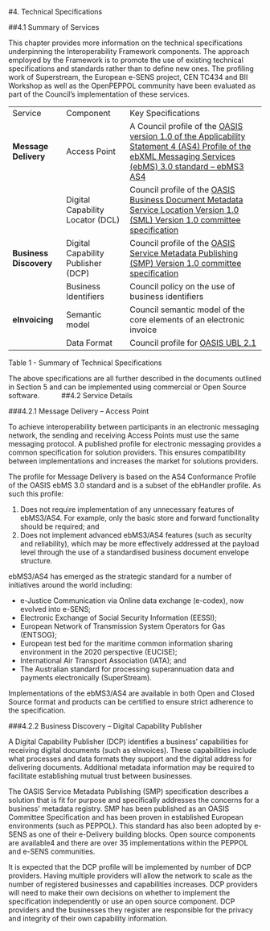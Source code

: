 #4. Technical Specifications 

##4.1 Summary of Services 

This chapter provides more information on the technical specifications underpinning the Interoperability Framework components. The approach employed by the Framework is to promote the use of existing technical specifications and standards rather than to define new ones. The profiling work of Superstream, the European e-SENS project, CEN TC434 and BII Workshop as well as the OpenPEPPOL community have been evaluated as part of the Council’s implementation of these services. 

| | | |
| --- |------- |--------------- |
| Service |Component |Key Specifications |
**Message Delivery** | Access Point | A Council profile of the [OASIS version 1.0 of the Applicability Statement 4 (AS4) Profile of the ebXML Messaging Services (ebMS) 3.0 standard – ebMS3 AS4](http://docs.oasis-open.org/ebxml-msg/ebms/v3.0/profiles/AS4-profile/v1.0/os/AS4-profile-v1.0-os.html)|
                    | Digital Capability Locator (DCL) | Council profile of the [OASIS Business Document Metadata Service Location Version 1.0 (SML) Version 1.0 committee specification](http://docs.oasis-open.org/bdxr/BDX-Location/v1.0/cs01/BDX-Location-v1.0-cs01.html)| 
**Business Discovery** |Digital Capability Publisher (DCP)| Council profile of the [OASIS Service Metadata Publishing (SMP) Version 1.0 committee specification](http://docs.oasis-open.org/bdxr/bdx-smp/v1.0/cs01/bdx-smp-v1.0-cs01.html) |
                      | Business Identifiers| Council policy on the use of business identifiers |                    
**eInvoicing** | Semantic model | Council semantic model of the core elements of an electronic invoice  |     
               | Data Format | Council profile for [OASIS UBL 2.1](http://docs.oasis-open.org/ubl/os-UBL-2.1/UBL-2.1.html) |     
Table 1 - Summary of Technical Specifications 

The above specifications are all further described in the documents outlined in Section 5 and can be implemented using commercial or Open Source software. 
          
##4.2 Service Details 

###4.2.1 Message Delivery – Access Point 

To achieve interoperability between participants in an electronic messaging network, the sending and receiving Access Points must use the same messaging protocol. A published profile for electronic messaging provides a common specification for solution providers. This ensures compatibility between implementations and increases the market for solutions providers. 

The profile for Message Delivery is based on the AS4 Conformance Profile of the OASIS ebMS 3.0 standard and is a subset of the ebHandler profile. As such this profile: 
 1. Does not require implementation of any unnecessary features of ebMS3/AS4. For example, only the basic store and forward                 functionality should be required; and 
 2. Does not implement advanced ebMS3/AS4 features (such as security and reliability), which may be more effectively addressed at the 
    payload level through the use of a standardised business document envelope structure. 

ebMS3/AS4 has emerged as the strategic standard for a number of initiatives around the world including: 
 - e-Justice Communication via Online data exchange (e-codex), now evolved into e-SENS; 
 - Electronic Exchange of Social Security Information (EESSI); 
 - European Network of Transmission System Operators for Gas (ENTSOG); 
 - European test bed for the maritime common information sharing environment in the 2020 perspective (EUCISE); 
 - International Air Transport Association (IATA); and 
 - The Australian standard for processing superannuation data and payments electronically (SuperStream). 
 
Implementations of the ebMS3/AS4 are available in both Open and Closed Source format and products can be certified to ensure strict adherence to the specification.

###4.2.2 Business Discovery – Digital Capability Publisher 

A Digital Capability Publisher (DCP) identifies a business’ capabilities for receiving digital documents (such as eInvoices). These capabilities include what processes and data formats they support and the digital address for delivering documents. Additional metadata information may be required to facilitate establishing mutual trust between businesses. 

The OASIS Service Metadata Publishing (SMP) specification describes a solution that is fit for purpose and specifically addresses the concerns for a business' metadata registry. SMP has been published as an OASIS Committee Specification and has been proven in established European environments (such as PEPPOL). This standard has also been adopted by e-SENS as one of their e-Delivery building blocks. Open source components are available4 and there are over 35 implementations within the PEPPOL and e-SENS communities. 

It is expected that the DCP profile will be implemented by number of DCP providers. Having multiple providers will allow the network to scale as the number of registered businesses and capabilities increases. DCP providers will need to make their own decisions on whether to implement the specification independently or use an open source component. DCP providers and the businesses they register are responsible for the privacy and integrity of their own capability information. 

